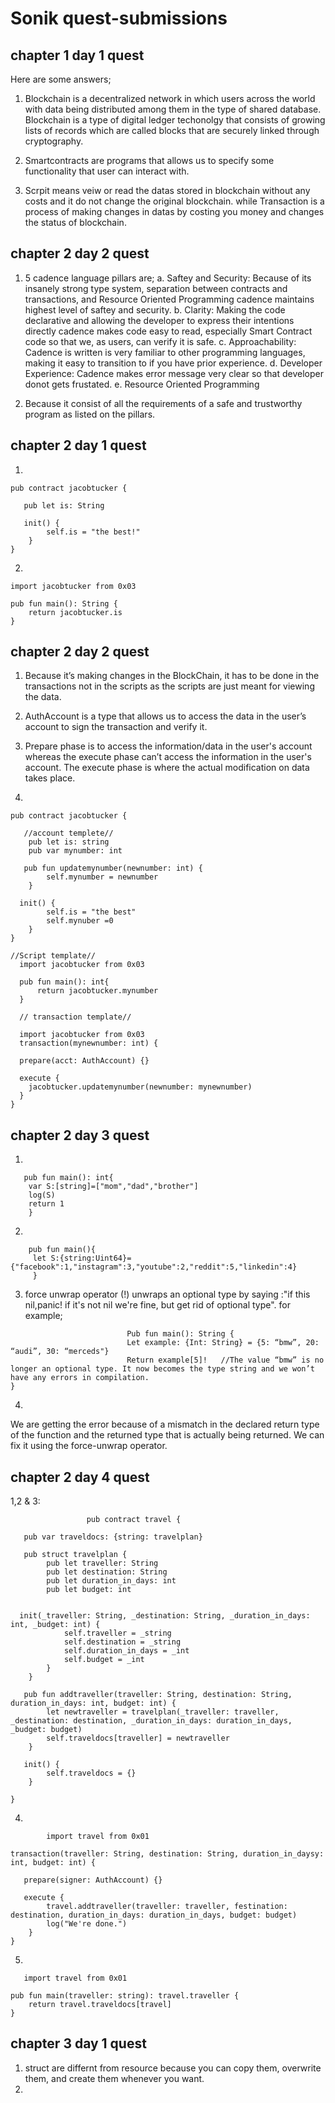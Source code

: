 # Sonik quest-submissions

## chapter 1 day 1 quest

Here are some answers;
 1. Blockchain is a decentralized network in which users across the world with data being distributed among them in the type of shared database. Blockchain is a type of digital ledger techonolgy that consists of growing lists of records which are called blocks that are securely linked through cryptography.
 
 2. Smartcontracts are programs that allows us to specify some functionality that user can interact with. 
 
 3. Scrpit means veiw or read the datas stored in blockchain without any costs and it do not change the original blockchain. 
     while Transaction is a process of making changes in datas by costing you money and changes the status of blockchain.
     
     
## chapter 2 day 2 quest

1. 5 cadence language pillars are;
      a. Saftey and Security: Because of its insanely strong type system, separation between contracts and transactions, and Resource Oriented Programming cadence maintains highest level of saftey and security.
      b. Clarity: Making the code declarative and allowing the developer to express their intentions directly cadence makes code easy to read, especially Smart Contract code so that we, as users, can verify it is safe.
      c. Approachability: Cadence is written is very familiar to other programming languages, making it easy to transition to if you have prior experience.
      d. Developer Experience: Cadence makes error message very clear so that developer donot gets frustated.
      e. Resource Oriented Programming
      
2. Because it consist of all the requirements of a safe and trustworthy program as listed on the pillars.

## chapter 2 day 1 quest

1.  
```cadence
pub contract jacobtucker {

   pub let is: String

   init() {
        self.is = "the best!"
    }
}
```

2.     
```cadence
import jacobtucker from 0x03

pub fun main(): String {
    return jacobtucker.is
}
```
## chapter 2 day 2 quest

1.
   Because it’s making changes in the BlockChain, it has to be done in the transactions not in the scripts as the scripts are just meant for viewing the data.
   

2.
     AuthAccount is a type that allows us to access the data in the user’s account to sign the transaction and verify it.

3.
    Prepare phase is to access the information/data in the user's account whereas the execute phase can’t access the information in the user's account. The execute phase is where the actual modification on data takes place.  




4.    
```cadence
pub contract jacobtucker {

   //account templete//
    pub let is: string
    pub var mynumber: int

   pub fun updatemynumber(newnumber: int) {
        self.mynumber = newnumber
    }

  init() {
        self.is = "the best"
        self.mynuber =0
    }
}

//Script template//
  import jacobtucker from 0x03
  
  pub fun main(): int{
      return jacobtucker.mynumber
  }
  
  // transaction template//
  
  import jacobtucker from 0x03
  transaction(mynewnumber: int) {

  prepare(acct: AuthAccount) {}

  execute {
    jacobtucker.updatemynumber(newnumber: mynewnumber)
  }
}
```


## chapter 2 day 3 quest

1.   
```cadence
   pub fun main(): int{
    var S:[string]=["mom","dad","brother"]
    log(S)
    return 1
    }
```

2.   
```cadence
    pub fun main(){
     let S:{string:Uint64}={"facebook":1,"instagram":3,"youtube":2,"reddit":5,"linkedin":4}
     }
```
  
  

  3.   
     force unwrap operator (!) unwraps an optional type by saying :"if this nil,panic! if it's not nil we're fine, but get rid of optional type".
       for example;   
```cadence
                          Pub fun main(): String {
                          Let example: {Int: String} = {5: “bmw”, 20: “audi”, 30: “merceds"}
                          Return example[5]!   //The value “bmw” is no longer an optional type. It now becomes the type string and we won’t have any errors in compilation.
}
```

4.
  We are getting the error because of a mismatch in the declared return type of the function and the returned type that is actually being returned. 
 We can fix it using the force-unwrap operator.
 

## chapter 2 day 4 quest

1,2 & 3:      
``` cadence
                 pub contract travel {

   pub var traveldocs: {string: travelplan}
    
   pub struct travelplan {
        pub let traveller: String
        pub let destination: String
        pub let duration_in_days: int
        pub let budget: int

        
  init(_traveller: String, _destination: String, _duration_in_days: int, _budget: int) {
            self.traveller = _string
            self.destination = _string
            self.duration_in_days = _int
            self.budget = _int
        }
    }

   pub fun addtraveller(traveller: String, destination: String, duration_in_days: int, budget: int) {
        let newtraveller = travelplan(_traveller: traveller, _destination: destination, _duration_in_days: duration_in_days, _budget: budget)
        self.traveldocs[traveller] = newtraveller
    }

   init() {
        self.traveldocs = {}
    }

}
```


 4.   
``` cadence
        import travel from 0x01

transaction(traveller: String, destination: String, duration_in_daysy: int, budget: int) {

   prepare(signer: AuthAccount) {}

   execute {
        travel.addtraveller(traveller: traveller, festination: destination, duration_in_days: duration_in_days, budget: budget)
        log("We're done.")
    }
}
```


 5.  
``` cadence
   import travel from 0x01

pub fun main(traveller: string): travel.traveller {
    return travel.traveldocs[travel]
}
```
## chapter 3 day 1 quest

1. struct are differnt from resource because you can copy them, overwrite them, and create them whenever you want.
2. 


